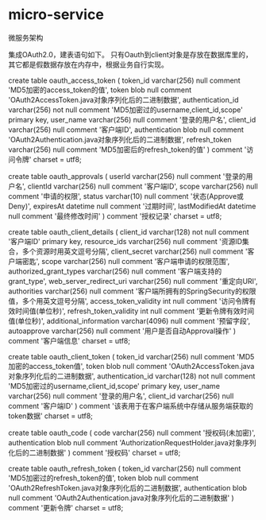 # micro-service
微服务架构

集成OAuth2.0，建表语句如下。
只有Oauth到client对象是存放在数据库里的，其它都是假数据存放在内存中，根据业务自行实现。

create table oauth_access_token
(
    token_id          varchar(256) null comment 'MD5加密的access_token的值',
    token             blob         null comment 'OAuth2AccessToken.java对象序列化后的二进制数据',
    authentication_id varchar(256) not null comment 'MD5加密过的username,client_id,scope'
        primary key,
    user_name         varchar(256) null comment '登录的用户名',
    client_id         varchar(256) null comment '客户端ID',
    authentication    blob         null comment 'OAuth2Authentication.java对象序列化后的二进制数据',
    refresh_token     varchar(256) null comment 'MD5加密后的refresh_token的值'
)
    comment '访问令牌' charset = utf8;

create table oauth_approvals
(
    userId         varchar(256) null comment '登录的用户名',
    clientId       varchar(256) null comment '客户端ID',
    scope          varchar(256) null comment '申请的权限',
    status         varchar(10)  null comment '状态(Approve或Deny)',
    expiresAt      datetime     null comment '过期时间',
    lastModifiedAt datetime     null comment '最终修改时间'
)
    comment '授权记录' charset = utf8;

create table oauth_client_details
(
    client_id               varchar(128)  not null comment '客户端ID'
        primary key,
    resource_ids            varchar(256)  null comment '资源ID集合，多个资源时用英文逗号分隔',
    client_secret           varchar(256)  null comment '客户端密匙',
    scope                   varchar(256)  null comment '客户端申请的权限范围',
    authorized_grant_types  varchar(256)  null comment '客户端支持的grant_type',
    web_server_redirect_uri varchar(256)  null comment '重定向URI',
    authorities             varchar(256)  null comment '客户端所拥有的SpringSecurity的权限值，多个用英文逗号分隔',
    access_token_validity   int           null comment '访问令牌有效时间值(单位秒)',
    refresh_token_validity  int           null comment '更新令牌有效时间值(单位秒)',
    additional_information  varchar(4096) null comment '预留字段',
    autoapprove             varchar(256)  null comment '用户是否自动Approval操作'
)
    comment '客户端信息' charset = utf8;

create table oauth_client_token
(
    token_id          varchar(256) null comment 'MD5加密的access_token值',
    token             blob         null comment 'OAuth2AccessToken.java对象序列化后的二进制数据',
    authentication_id varchar(128) not null comment 'MD5加密过的username,client_id,scope'
        primary key,
    user_name         varchar(256) null comment '登录的用户名',
    client_id         varchar(256) null comment '客户端ID'
)
    comment '该表用于在客户端系统中存储从服务端获取的token数据' charset = utf8;

create table oauth_code
(
    code           varchar(256) null comment '授权码(未加密)',
    authentication blob         null comment 'AuthorizationRequestHolder.java对象序列化后的二进制数据'
)
    comment '授权码' charset = utf8;

create table oauth_refresh_token
(
    token_id       varchar(256) null comment 'MD5加密过的refresh_token的值',
    token          blob         null comment 'OAuth2RefreshToken.java对象序列化后的二进制数据',
    authentication blob         null comment 'OAuth2Authentication.java对象序列化后的二进制数据'
)
    comment '更新令牌' charset = utf8;
